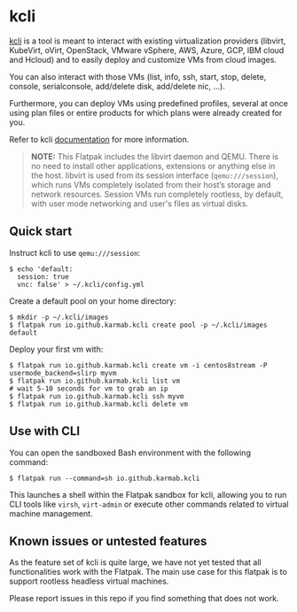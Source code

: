 # kcli

[kcli](https://github.com/karmab/kcli) is a tool is meant to interact with existing virtualization providers (libvirt, KubeVirt, oVirt, OpenStack, VMware vSphere, AWS, Azure, GCP, IBM cloud and Hcloud) and to easily deploy and customize VMs from cloud images.

You can also interact with those VMs (list, info, ssh, start, stop, delete, console, serialconsole, add/delete disk, add/delete nic, ...).

Furthermore, you can deploy VMs using predefined profiles, several at once using plan files or entire products for which plans were already created for you.

Refer to kcli [documentation](https://kcli.readthedocs.io/) for more information.

>**NOTE:** This Flatpak includes the libvirt daemon and QEMU. There is no need to install other applications, extensions or anything else in the host.
> libvirt is used from its session interface (`qemu:///session`), which runs VMs completely isolated from their host’s storage and network resources. Session VMs run completely rootless, by default, with user mode networking and user's files as virtual disks.

## Quick start

Instruct kcli to use `qemu:///session`:
```
$ echo 'default:
  session: true
  vnc: false' > ~/.kcli/config.yml
```

Create a default pool on your home directory:
```
$ mkdir -p ~/.kcli/images
$ flatpak run io.github.karmab.kcli create pool -p ~/.kcli/images default
```

Deploy your first vm with:
```
$ flatpak run io.github.karmab.kcli create vm -i centos8stream -P usermode_backend=slirp myvm
$ flatpak run io.github.karmab.kcli list vm
# wait 5-10 seconds for vm to grab an ip
$ flatpak run io.github.karmab.kcli ssh myvm
$ flatpak run io.github.karmab.kcli delete vm
```

## Use with CLI

You can open the sandboxed Bash environment with the following command:
```
$ flatpak run --command=sh io.github.karmab.kcli
```

This launches a shell within the Flatpak sandbox for kcli, allowing you to run CLI tools like `virsh`, `virt-admin` or execute other commands related to virtual machine management.

## Known issues or untested features

As the feature set of kcli is quite large, we have not yet tested that all functionalities work with the Flatpak. The main use case for this flatpak is to support rootless headless virtual machines.

Please report issues in this repo if you find something that does not work.
